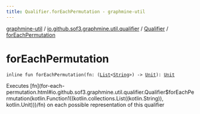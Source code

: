 ```yaml
---
title: Qualifier.forEachPermutation - graphmine-util
---
```


[graphmine-util](../../index.html) / [io.github.sof3.graphmine.util.qualifier](../index.html) / [Qualifier](index.html) / [forEachPermutation](./for-each-permutation.html)

# forEachPermutation

`inline fun forEachPermutation(fn: (`[`List`](https://kotlinlang.org/api/latest/jvm/stdlib/kotlin.collections/-list/index.html)`<`[`String`](https://kotlinlang.org/api/latest/jvm/stdlib/kotlin/-string/index.html)`>) -> `[`Unit`](https://kotlinlang.org/api/latest/jvm/stdlib/kotlin/-unit/index.html)`): `[`Unit`](https://kotlinlang.org/api/latest/jvm/stdlib/kotlin/-unit/index.html)

Executes [fn](for-each-permutation.html#io.github.sof3.graphmine.util.qualifier.Qualifier$forEachPermutation(kotlin.Function1((kotlin.collections.List((kotlin.String)), kotlin.Unit)))/fn) on each possible representation of this qualifier

